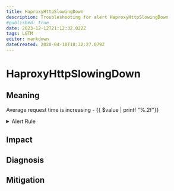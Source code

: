 ```yaml
---
title: HaproxyHttpSlowingDown
description: Troubleshooting for alert HaproxyHttpSlowingDown
#published: true
date: 2023-12-12T21:12:32.022Z
tags: LGTM
editor: markdown
dateCreated: 2020-04-10T18:32:27.079Z
---
```


# HaproxyHttpSlowingDown

## Meaning
[//]: # "Short paragraph that explains what the alert means"
Average request time is increasing - {{ $value | printf "%.2f"}}

<details>
  <summary>Alert Rule</summary>

  ```yaml
alert: HaproxyHttpSlowingDown
expr: avg by (instance, proxy) (haproxy_backend_max_total_time_seconds) > 1
for: 1m
labels:
    severity: warning
annotations:
    summary: HAProxy HTTP slowing down (instance {{ $labels.instance }})
    description: |-
        Average request time is increasing - {{ $value | printf "%.2f"}}
          VALUE = {{ $value }}
          LABELS = {{ $labels }}
    runbook: https://github.com/srerun/prometheus-alerts/content/runbooks/HaproxyHttpSlowingDown

  ```
</details>


## Impact
[//]: # "What could / will happen if the alert is not addressed"



## Diagnosis
[//]: # "Steps to take to identify the cause of the problem"



## Mitigation
[//]: # "The steps necessary to resolve the alert"
